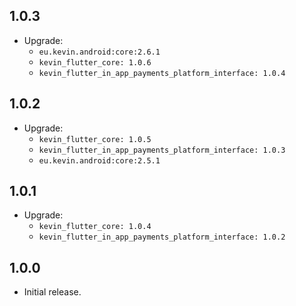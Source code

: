 ## 1.0.3

* Upgrade:
  - `eu.kevin.android:core:2.6.1`
  - `kevin_flutter_core: 1.0.6`
  - `kevin_flutter_in_app_payments_platform_interface: 1.0.4`

## 1.0.2

* Upgrade:
    - `kevin_flutter_core: 1.0.5`
    - `kevin_flutter_in_app_payments_platform_interface: 1.0.3`
    - `eu.kevin.android:core:2.5.1`

## 1.0.1

* Upgrade:
    - `kevin_flutter_core: 1.0.4`
    - `kevin_flutter_in_app_payments_platform_interface: 1.0.2`

## 1.0.0

* Initial release.